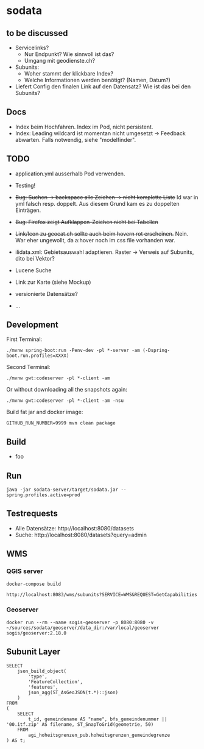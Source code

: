 # sodata

## to be discussed
- Servicelinks? 
  * Nur Endpunkt? Wie sinnvoll ist das?
  * Umgang mit geodienste.ch?
- Subunits: 
  * Woher stammt der klickbare Index?
  * Welche Informationen werden benötigt? (Namen, Datum?)
- Liefert Config den finalen Link auf den Datensatz? Wie ist das bei den Subunits?


## Docs
- Index beim Hochfahren. Index im Pod, nicht persistent.
- Index: Leading wildcard ist momentan nicht umgesetzt -> Feedback abwarten. Falls notwendig, siehe "modelfinder".

## TODO
- application.yml ausserhalb Pod verwenden.
- Testing!
- ~~Bug: Suchen -> backspace alle Zeichen -> nicht komplette Liste~~ Id war in yml falsch resp. doppelt. Aus diesem Grund kam es zu doppelten Einträgen.
- ~~Bug: Firefox zeigt Aufklappen-Zeichen nicht bei Tabellen~~
- ~~Link/Icon zu geocat.ch sollte auch beim hovern rot erscheinen.~~ Nein. War eher ungewollt, da a:hover noch im css file vorhanden war.

- ilidata.xml: Gebietsauswahl adaptieren. Raster -> Verweis auf Subunits, dito bei Vektor?
- Lucene Suche
- Link zur Karte (siehe Mockup)
- versionierte Datensätze?
- ...

## Development

First Terminal:
```
./mvnw spring-boot:run -Penv-dev -pl *-server -am (-Dspring-boot.run.profiles=XXXX)
```

Second Terminal:
```
./mvnw gwt:codeserver -pl *-client -am
```

Or without downloading all the snapshots again:
```
./mvnw gwt:codeserver -pl *-client -am -nsu 
```

Build fat jar and docker image:
```
GITHUB_RUN_NUMBER=9999 mvn clean package
```

## Build
- foo

## Run
```
java -jar sodata-server/target/sodata.jar --spring.profiles.active=prod
```

## Testrequests
- Alle Datensätze: http://localhost:8080/datasets
- Suche: http://localhost:8080/datasets?query=admin

## WMS
### QGIS server
```
docker-compose build
```

```
http://localhost:8083/wms/subunits?SERVICE=WMS&REQUEST=GetCapabilities
```


### Geoserver
```
docker run --rm --name sogis-geoserver -p 8080:8080 -v ~/sources/sodata/geoserver/data_dir:/var/local/geoserver sogis/geoserver:2.18.0
```

## Subunit Layer
```
SELECT 
    json_build_object(
        'type',
        'FeatureCollection',
        'features',
        json_agg(ST_AsGeoJSON(t.*)::json)
    ) 
FROM 
(
    SELECT 
        t_id, gemeindename AS "name", bfs_gemeindenummer || '00.itf.zip' AS filename, ST_SnapToGrid(geometrie, 50)
    FROM 
        agi_hoheitsgrenzen_pub.hoheitsgrenzen_gemeindegrenze
) AS t;
```